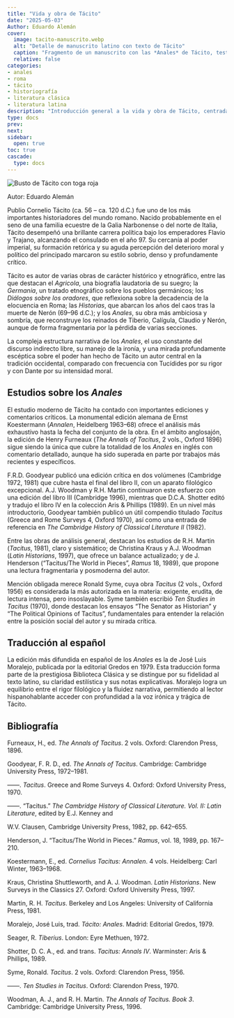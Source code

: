 ```yaml
---
title: "Vida y obra de Tácito"
date: "2025-05-03"
Author: Eduardo Alemán
cover:
  image: tacito-manuscrito.webp
  alt: "Detalle de manuscrito latino con texto de Tácito"
  caption: "Fragmento de un manuscrito con las *Anales* de Tácito, testimonio de su compleja transmisión textual."
  relative: false
categories:
- anales
- roma
- tácito
- historiografía
- literatura clásica
- literatura latina
description: "Introducción general a la vida y obra de Tácito, centrada en los Anales y acompañada de una bibliografía crítica con ediciones y estudios fundamentales en inglés, alemán y español."
type: docs
prev: 
next: 
sidebar:
  open: true
toc: true
cascade:
  type: docs
---
```


![Busto de Tácito con toga roja](/img/busto_tacito.webp "Tácito, el mas grande los historiadores romanos.")

Autor: Eduardo Alemán

Publio Cornelio Tácito (ca. 56 – ca. 120 d.C.) fue uno de los más importantes historiadores del mundo romano. Nacido probablemente en el seno de una familia ecuestre de la Galia Narbonense o del norte de Italia, Tácito desempeñó una brillante carrera política bajo los emperadores Flavio y Trajano, alcanzando el consulado en el año 97. Su cercanía al poder imperial, su formación retórica y su aguda percepción del deterioro moral y político del principado marcaron su estilo sobrio, denso y profundamente crítico.

Tácito es autor de varias obras de carácter histórico y etnográfico, entre las que destacan el *Agricola*, una biografía laudatoria de su suegro; la *Germania*, un tratado etnográfico sobre los pueblos germánicos; los *Diálogos sobre los oradores*, que reflexiona sobre la decadencia de la elocuencia en Roma; las *Historias*, que abarcan los años del caos tras la muerte de Nerón (69–96 d.C.); y los *Anales*, su obra más ambiciosa y sombría, que reconstruye los reinados de Tiberio, Calígula, Claudio y Nerón, aunque de forma fragmentaria por la pérdida de varias secciones.

La compleja estructura narrativa de los *Anales*, el uso constante del discurso indirecto libre, su manejo de la ironía, y una mirada profundamente escéptica sobre el poder han hecho de Tácito un autor central en la tradición occidental, comparado con frecuencia con Tucídides por su rigor y con Dante por su intensidad moral.

## Estudios sobre los *Anales*

El estudio moderno de Tácito ha contado con importantes ediciones y comentarios críticos. La monumental edición alemana de Ernst Koestermann (*Annalen*, Heidelberg 1963–68) ofrece el análisis más exhaustivo hasta la fecha del conjunto de la obra. En el ámbito anglosajón, la edición de Henry Furneaux (*The Annals of Tacitus*, 2 vols., Oxford 1896) sigue siendo la única que cubre la totalidad de los *Anales* en inglés con comentario detallado, aunque ha sido superada en parte por trabajos más recientes y específicos.

F.R.D. Goodyear publicó una edición crítica en dos volúmenes (Cambridge 1972, 1981) que cubre hasta el final del libro II, con un aparato filológico excepcional. A.J. Woodman y R.H. Martin continuaron este esfuerzo con una edición del libro III (Cambridge 1996), mientras que D.C.A. Shotter editó y tradujo el libro IV en la colección Aris & Phillips (1989). En un nivel más introductorio, Goodyear también publicó un útil compendio titulado *Tacitus* (Greece and Rome Surveys 4, Oxford 1970), así como una entrada de referencia en *The Cambridge History of Classical Literature II* (1982).

Entre las obras de análisis general, destacan los estudios de R.H. Martin (*Tacitus*, 1981), claro y sistemático; de Christina Kraus y A.J. Woodman (*Latin Historians*, 1997), que ofrece un balance actualizado; y de J. Henderson (“Tacitus/The World in Pieces”, *Ramus* 18, 1989), que propone una lectura fragmentaria y posmoderna del autor.

Mención obligada merece Ronald Syme, cuya obra *Tacitus* (2 vols., Oxford 1956) es considerada la más autorizada en la materia: exigente, erudita, de lectura intensa, pero insoslayable. Syme también escribió *Ten Studies in Tacitus* (1970), donde destacan los ensayos “The Senator as Historian” y “The Political Opinions of Tacitus”, fundamentales para entender la relación entre la posición social del autor y su mirada crítica.

## Traducción al español

La edición más difundida en español de los *Anales* es la de José Luis Moralejo, publicada por la editorial Gredos en 1979. Esta traducción forma parte de la prestigiosa Biblioteca Clásica y se distingue por su fidelidad al texto latino, su claridad estilística y sus notas explicativas. Moralejo logra un equilibrio entre el rigor filológico y la fluidez narrativa, permitiendo al lector hispanohablante acceder con profundidad a la voz irónica y trágica de Tácito.

## Bibliografía

Furneaux, H., ed. *The Annals of Tacitus*. 2 vols. Oxford: Clarendon Press, 1896.

Goodyear, F. R. D., ed. *The Annals of Tacitus*. Cambridge: Cambridge University Press, 1972–1981.

——. *Tacitus*. Greece and Rome Surveys 4. Oxford: Oxford University Press, 1970.

——. “Tacitus.” *The Cambridge History of Classical Literature. Vol. II: Latin Literature*, edited by E.J. Kenney and 

W.V. Clausen, Cambridge University Press, 1982, pp. 642–655.

Henderson, J. “Tacitus/The World in Pieces.” *Ramus*, vol. 18, 1989, pp. 167–210.

Koestermann, E., ed. *Cornelius Tacitus: Annalen*. 4 vols. Heidelberg: Carl Winter, 1963–1968.

Kraus, Christina Shuttleworth, and A. J. Woodman. *Latin Historians*. New Surveys in the Classics 27. Oxford: Oxford University Press, 1997.

Martin, R. H. *Tacitus*. Berkeley and Los Angeles: University of California Press, 1981.

Moralejo, José Luis, trad. *Tácito: Anales*. Madrid: Editorial Gredos, 1979.

Seager, R. *Tiberius*. London: Eyre Methuen, 1972.

Shotter, D. C. A., ed. and trans. *Tacitus: Annals IV*. Warminster: Aris & Phillips, 1989.

Syme, Ronald. *Tacitus*. 2 vols. Oxford: Clarendon Press, 1956.

——. *Ten Studies in Tacitus*. Oxford: Clarendon Press, 1970.

Woodman, A. J., and R. H. Martin. *The Annals of Tacitus. Book 3*. Cambridge: Cambridge University Press, 1996.

